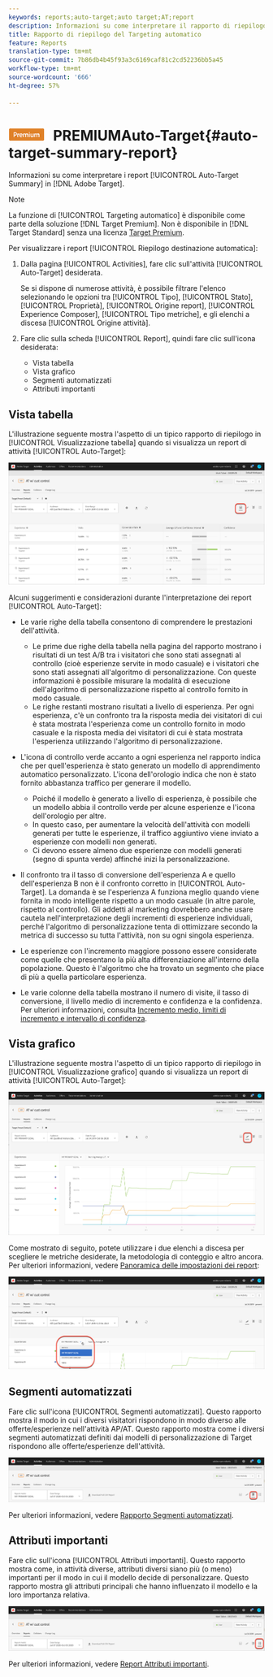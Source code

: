 ```yaml
---
keywords: reports;auto-target;auto target;AT;report
description: Informazioni su come interpretare il rapporto di riepilogo di Auto-Target in  Adobe Target.
title: Rapporto di riepilogo del Targeting automatico
feature: Reports
translation-type: tm+mt
source-git-commit: 7b86db4b45f93a3c6169caf81c2cd52236bb5a45
workflow-type: tm+mt
source-wordcount: '666'
ht-degree: 57%

---
```



# ![Report di riepilogo ](/help/assets/premium.png) PREMIUMAuto-Target{#auto-target-summary-report}

Informazioni su come interpretare i report [!UICONTROL Auto-Target Summary] in [!DNL Adobe Target].

>[!NOTE]
>
>La funzione di [!UICONTROL Targeting automatico] è disponibile come parte della soluzione [!DNL Target Premium]. Non è disponibile in [!DNL Target Standard] senza una licenza [Target Premium](/help/c-intro/intro.md#premium).

Per visualizzare i report [!UICONTROL Riepilogo destinazione automatica]:

1. Dalla pagina [!UICONTROL Activities], fare clic sull&#39;attività [!UICONTROL Auto-Target] desiderata.

   Se si dispone di numerose attività, è possibile filtrare l&#39;elenco selezionando le opzioni tra [!UICONTROL Tipo], [!UICONTROL Stato], [!UICONTROL Proprietà], [!UICONTROL Origine report], [!UICONTROL Experience Composer], [!UICONTROL Tipo metriche], e gli elenchi a discesa [!UICONTROL Origine attività].

1. Fare clic sulla scheda [!UICONTROL Report], quindi fare clic sull&#39;icona desiderata:

   * Vista tabella
   * Vista grafico
   * Segmenti automatizzati
   * Attributi importanti

## Vista tabella

L&#39;illustrazione seguente mostra l&#39;aspetto di un tipico rapporto di riepilogo in [!UICONTROL Visualizzazione tabella] quando si visualizza un report di attività [!UICONTROL Auto-Target]:

![Rapporto visualizzazione tabella di destinazione automatica](/help/c-reports/assets/at-table-view.png)

Alcuni suggerimenti e considerazioni durante l&#39;interpretazione dei report [!UICONTROL Auto-Target]:

* Le varie righe della tabella consentono di comprendere le prestazioni dell&#39;attività.

   * Le prime due righe della tabella nella pagina del rapporto mostrano i risultati di un test A/B tra i visitatori che sono stati assegnati al controllo (cioè esperienze servite in modo casuale) e i visitatori che sono stati assegnati all&#39;algoritmo di personalizzazione. Con queste informazioni è possibile misurare la modalità di esecuzione dell&#39;algoritmo di personalizzazione rispetto al controllo fornito in modo casuale.
   * Le righe restanti mostrano risultati a livello di esperienza. Per ogni esperienza, c&#39;è un confronto tra la risposta media dei visitatori di cui è stata mostrata l&#39;esperienza come un controllo fornito in modo casuale e la risposta media dei visitatori di cui è stata mostrata l&#39;esperienza utilizzando l&#39;algoritmo di personalizzazione.

* L&#39;icona di controllo verde accanto a ogni esperienza nel rapporto indica che per quell&#39;esperienza è stato generato un modello di apprendimento automatico personalizzato. L&#39;icona dell&#39;orologio indica che non è stato fornito abbastanza traffico per generare il modello.

   * Poiché il modello è generato a livello di esperienza, è possibile che un modello abbia il controllo verde per alcune esperienze e l&#39;icona dell&#39;orologio per altre.
   * In questo caso, per aumentare la velocità dell&#39;attività con modelli generati per tutte le esperienze, il traffico aggiuntivo viene inviato a esperienze con modelli non generati.
   * Ci devono essere almeno due esperienze con modelli generati (segno di spunta verde) affinché inizi la personalizzazione.

* Il confronto tra il tasso di conversione dell&#39;esperienza A e quello dell&#39;esperienza B non è il confronto corretto in [!UICONTROL Auto-Target]. La domanda è se l&#39;esperienza A funziona meglio quando viene fornita in modo intelligente rispetto a un modo casuale (in altre parole, rispetto al controllo). Gli addetti al marketing dovrebbero anche usare cautela nell&#39;interpretazione degli incrementi di esperienze individuali, perché l&#39;algoritmo di personalizzazione tenta di ottimizzare secondo la metrica di successo su tutta l&#39;attività, non su ogni singola esperienza.
* Le esperienze con l&#39;incremento maggiore possono essere considerate come quelle che presentano la più alta differenziazione all&#39;interno della popolazione. Questo è l&#39;algoritmo che ha trovato un segmento che piace di più a quella particolare esperienza.
* Le varie colonne della tabella mostrano il numero di visite, il tasso di conversione, il livello medio di incremento e confidenza e la confidenza. Per ulteriori informazioni, consulta [Incremento medio, limiti di incremento e intervallo di confidenza](/help/c-reports/c-report-settings/average-lift-bounds-and-confidence-interval.md).

## Vista grafico

L&#39;illustrazione seguente mostra l&#39;aspetto di un tipico rapporto di riepilogo in [!UICONTROL Visualizzazione grafico] quando si visualizza un report di attività [!UICONTROL Auto-Target]:

![Report visualizzazione grafico di destinazione automatica](/help/c-reports/assets/at-graph-view.png)

Come mostrato di seguito, potete utilizzare i due elenchi a discesa per scegliere le metriche desiderate, la metodologia di conteggio e altro ancora. Per ulteriori informazioni, vedere [Panoramica delle impostazioni dei report](/help/c-reports/c-report-settings/report-settings.md):

![Report visualizzazione grafico di destinazione automatica](/help/c-reports/assets/at-graph-view-2.png)

## Segmenti automatizzati

Fare clic sull&#39;icona [!UICONTROL Segmenti automatizzati]. Questo rapporto mostra il modo in cui i diversi visitatori rispondono in modo diverso alle offerte/esperienze nell&#39;attività AP/AT. Questo rapporto mostra come i diversi segmenti automatizzati definiti dai modelli di personalizzazione di Target rispondono alle offerte/esperienze dell&#39;attività.

![Icona segmenti automatizzati](/help/c-reports/assets/icon-automated-sements.png)

Per ulteriori informazioni, vedere [Rapporto Segmenti automatizzati](/help/c-reports/c-personalization-insights-reports/automated-segments-report.md).

## Attributi importanti

Fare clic sull&#39;icona [!UICONTROL Attributi importanti]. Questo rapporto mostra come, in attività diverse, attributi diversi siano più (o meno) importanti per il modo in cui il modello decide di personalizzare. Questo rapporto mostra gli attributi principali che hanno influenzato il modello e la loro importanza relativa.

![Icona importanti attributi](/help/c-reports/assets/icon-important-attributes.png)

Per ulteriori informazioni, vedere [Report Attributi importanti](/help/c-reports/c-personalization-insights-reports/important-attributes-report.md).
